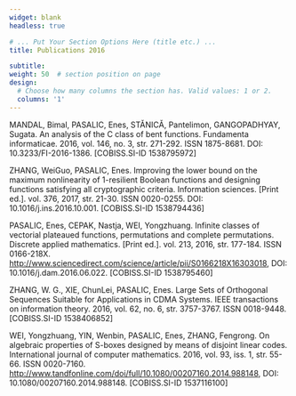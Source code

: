 ```yaml
---
widget: blank
headless: true

# ... Put Your Section Options Here (title etc.) ...
title: Publications 2016

subtitle: 
weight: 50  # section position on page
design:
  # Choose how many columns the section has. Valid values: 1 or 2.
  columns: '1'
---
```


MANDAL, Bimal, PASALIC, Enes, STǍNICǍ, Pantelimon, GANGOPADHYAY, Sugata. An analysis of the C class of bent functions. Fundamenta informaticae. 2016, vol. 146, no. 3, str. 271-292. ISSN 1875-8681. DOI: 10.3233/FI-2016-1386. [COBISS.SI-ID 1538795972]

ZHANG, WeiGuo, PASALIC, Enes. Improving the lower bound on the maximum nonlinearity of 1-resilient Boolean functions and designing functions satisfying all cryptographic criteria. Information sciences. [Print ed.]. vol. 376, 2017, str. 21-30. ISSN 0020-0255. DOI: 10.1016/j.ins.2016.10.001. [COBISS.SI-ID 1538794436]

PASALIC, Enes, CEPAK, Nastja, WEI, Yongzhuang. Infinite classes of vectorial plateaued functions, permutations and complete permutations. Discrete applied mathematics. [Print ed.]. vol. 213, 2016, str. 177-184. ISSN 0166-218X. http://www.sciencedirect.com/science/article/pii/S0166218X16303018, DOI: 10.1016/j.dam.2016.06.022. [COBISS.SI-ID 1538795460]

ZHANG, W. G., XIE, ChunLei, PASALIC, Enes. Large Sets of Orthogonal Sequences Suitable for Applications in CDMA Systems. IEEE transactions on information theory. 2016, vol. 62, no. 6, str. 3757-3767. ISSN 0018-9448. [COBISS.SI-ID 1538406852]

WEI, Yongzhuang, YIN, Wenbin, PASALIC, Enes, ZHANG, Fengrong. On algebraic properties of S-boxes designed by means of disjoint linear codes. International journal of computer mathematics. 2016, vol. 93, iss. 1, str. 55-66. ISSN 0020-7160. http://www.tandfonline.com/doi/full/10.1080/00207160.2014.988148, DOI: 10.1080/00207160.2014.988148. [COBISS.SI-ID 1537116100]